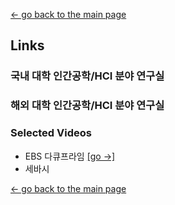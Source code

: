 [← go back to the main page](README.md)

## Links

### 국내 대학 인간공학/HCI 분야 연구실

### 해외 대학 인간공학/HCI 분야 연구실

### Selected Videos
- EBS 다큐프라임 [[go →]](EBSdocu.md)
- 세바시


[← go back to the main page](https://HandongHCI.github.io)